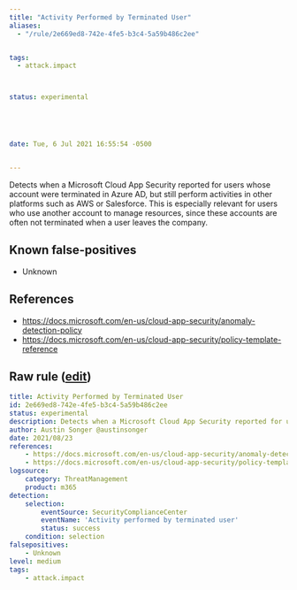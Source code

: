 ```yaml
---
title: "Activity Performed by Terminated User"
aliases:
  - "/rule/2e669ed8-742e-4fe5-b3c4-5a59b486c2ee"


tags:
  - attack.impact



status: experimental





date: Tue, 6 Jul 2021 16:55:54 -0500


---
```


Detects when a Microsoft Cloud App Security reported for users whose account were terminated in Azure AD, but still perform activities in other platforms such as AWS or Salesforce. This is especially relevant for users who use another account to manage resources, since these accounts are often not terminated when a user leaves the company.

<!--more-->


## Known false-positives

* Unknown



## References

* https://docs.microsoft.com/en-us/cloud-app-security/anomaly-detection-policy
* https://docs.microsoft.com/en-us/cloud-app-security/policy-template-reference


## Raw rule ([edit](https://github.com/SigmaHQ/sigma/edit/master/rules/cloud/m365/microsoft365_activity_by_terminated_user.yml))
```yaml
title: Activity Performed by Terminated User
id: 2e669ed8-742e-4fe5-b3c4-5a59b486c2ee
status: experimental
description: Detects when a Microsoft Cloud App Security reported for users whose account were terminated in Azure AD, but still perform activities in other platforms such as AWS or Salesforce. This is especially relevant for users who use another account to manage resources, since these accounts are often not terminated when a user leaves the company.
author: Austin Songer @austinsonger
date: 2021/08/23
references:
    - https://docs.microsoft.com/en-us/cloud-app-security/anomaly-detection-policy
    - https://docs.microsoft.com/en-us/cloud-app-security/policy-template-reference
logsource:
    category: ThreatManagement
    product: m365
detection:
    selection:
        eventSource: SecurityComplianceCenter
        eventName: 'Activity performed by terminated user'
        status: success
    condition: selection
falsepositives:
    - Unknown
level: medium
tags:
    - attack.impact

```

